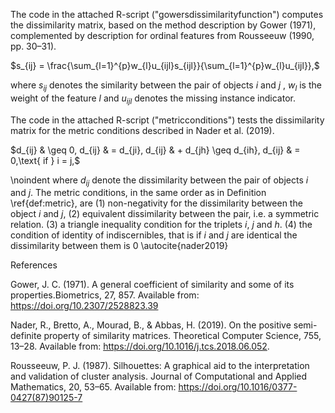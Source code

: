 The code in the attached R-script ("gowersdissimilarityfunction") computes the dissimilarity matrix, based on the method description by Gower (1971), complemented by description for ordinal features from Rousseeuw
(1990, pp. 30–31).  

$s_{ij} = \frac{\sum_{l=1}^{p}w_{l}u_{ijl}s_{ijl}}{\sum_{l=1}^{p}w_{l}u_{ijl}},$

where $s_{ij}$ denotes the similarity between the pair of objects $i$ and $j$ , $w_l$ is the weight of the feature $l$ and $u_{ijl}$ denotes the missing instance indicator.

The code in the attached R-script ("metricconditions")  tests the dissimilarity matrix for the metric conditions described in Nader et al. (2019). 

$d_{ij} & \geq 0, 
    d_{ij} & = d_{ji}, 
    d_{ij} & + d_{jh} \geq d_{ih}, 
    d_{ij} & = 0,\text{ if } i = j,$

\noindent where $d_{ij}$ denote the dissimilarity between the pair of objects $i$ and $j$. The metric conditions, in the same order as in Definition \ref{def:metric}, are (1) non-negativity for the dissimilarity between the object $i$ and $j$, (2) equivalent dissimilarity between the pair, i.e. a symmetric relation. (3) a triangle inequality condition for the triplets $i$, $j$ and $h$. (4) the condition of identity of indiscernibles, that is if $i$ and $j$ are identical the dissimilarity between them is 0 \autocite{nader2019}

References 

Gower, J. C. (1971). A general coefficient of similarity and some of its properties.Biometrics, 27, 857. Available from: https://doi.org/10.2307/2528823.39

Nader, R., Bretto, A., Mourad, B., & Abbas, H. (2019). On the positive semi-definite property of similarity matrices. Theoretical Computer Science, 755, 13–28. Available from: https://doi.org/10.1016/j.tcs.2018.06.052.

Rousseeuw, P. J. (1987). Silhouettes: A graphical aid to the interpretation and validation of cluster analysis. Journal of Computational and Applied Mathematics, 20, 53–65. Available from: https://doi.org/10.1016/0377-0427(87)90125-7
